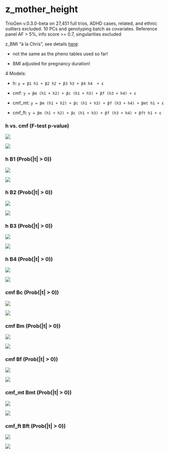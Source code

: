 # z_mother_height


TrioGen v.0.3.0-beta on 27,451 full trios, ADHD cases, related, and ethnic outliers excluded. 10 PCs and genotyping batch as covariates. Reference panel AF > 5%, info score >= 0.7, singularities excluded

z_BMI “à la Chris”, see details [here](../pheno/plots.md):

- not the same as the pheno tables used so far!

- BMI adjusted for pregnancy duration!


4 Models:

- h: `y = β1 h1 + β2 h2 + β3 h3 + β4 h4  + ε`

- cmf: `y = βm (h1 + h2) + βc (h1 + h3) + βf (h3 + h4) + ε`

- cmf_mt: `y = βm (h1 + h2) + βc (h1 + h3) + βf (h3 + h4) + βmt h1 + ε`

- cmf_ft: `y = βm (h1 + h2) + βc (h1 + h3) + βf (h3 + h4) + βft h1 + ε`


### h vs. cmf (F-test p-value)

![](z_mother_height_cmf_h_p_MH.png)

![](z_mother_height_cmf_h_p_QQ.png)


### h B1 (Prob(|t| > 0))

![](z_mother_height_h_B1_p_MH.png)

![](z_mother_height_h_B1_p_QQ.png)


### h B2 (Prob(|t| > 0))

![](z_mother_height_h_B2_p_MH.png)

![](z_mother_height_h_B2_p_QQ.png)


### h B3 (Prob(|t| > 0))

![](z_mother_height_h_B3_p_MH.png)

![](z_mother_height_h_B3_p_QQ.png)


### h B4 (Prob(|t| > 0))

![](z_mother_height_h_B4_p_MH.png)

![](z_mother_height_h_B4_p_QQ.png)


### cmf Bc (Prob(|t| > 0))

![](z_mother_height_cmf_Bc_p_MH.png)

![](z_mother_height_cmf_Bc_p_QQ.png)


### cmf Bm (Prob(|t| > 0))

![](z_mother_height_cmf_Bm_p_MH.png)

![](z_mother_height_cmf_Bm_p_QQ.png)


### cmf Bf (Prob(|t| > 0))

![](z_mother_height_cmf_Bf_p_MH.png)

![](z_mother_height_cmf_Bf_p_QQ.png)


### cmf_mt Bmt (Prob(|t| > 0))

![](z_mother_height_cmf_mt_Bmt_p_MH.png)

![](z_mother_height_cmf_mt_Bmt_p_QQ.png)


### cmf_ft Bft (Prob(|t| > 0))

![](z_mother_height_cmf_ft_Bft_p_MH.png)

![](z_mother_height_cmf_ft_Bft_p_QQ.png)

